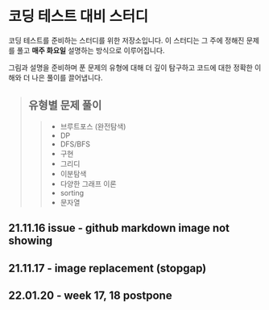 # 코딩 테스트 대비 스터디


코딩 테스트를 준비하는 스터디를 위한 저장소입니다.
이 스터디는 그 주에 정해진 문제를 풀고 **매주 화요일** 설명하는 방식으로 이루어집니다.


그림과 설명을 준비하며 푼 문제의 유형에 대해 더 깊이 탐구하고
코드에 대한 정확한 이해와 더 나은 풀이를 끌어냅니다.


> ## 유형별 문제 풀이
>
>> + 브루트포스 (완전탐색)
>> + DP
>> + DFS/BFS
>> + 구현
>> + 그리디
>> + 이분탐색
>> + 다양한 그래프 이론
>> + sorting
>> + 문자열
>> 

  ## 21.11.16 issue -  github markdown image not showing
  
  ## 21.11.17 - image replacement (stopgap)
  
  ## 22.01.20 - week 17, 18 postpone

